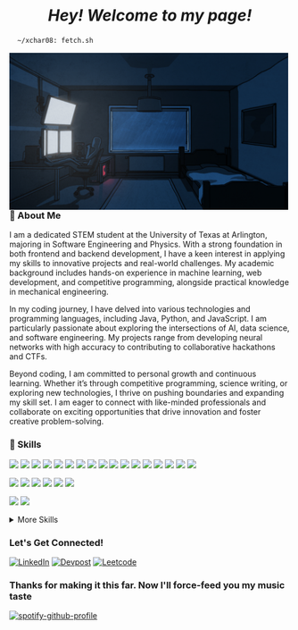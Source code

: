 <h1 align="center">
  <i> Hey! Welcome to my page!</i>
</h1>

```sh 
  ~/xchar08: fetch.sh 
```

<img src="gifs\lofi-room.gif" width="500px" img align="left"/>

```haskell
  xchar08@github 
  --------------------------
  os • gentoo linux 
  shell • alacritty
  dms • kde plasma

  learning • machine learning,
  reactjs, swift 
  hobbies • coding,
  calisthenics

  repos • 41
  commits • 2900+
  issues • 0

```
### 🤵 About Me 

I am a dedicated STEM student at the University of Texas at Arlington, majoring in Software Engineering and Physics. With a strong foundation in both frontend and backend development, I have a keen interest in applying my skills to innovative projects and real-world challenges. My academic background includes hands-on experience in machine learning, web development, and competitive programming, alongside practical knowledge in mechanical engineering.

In my coding journey, I have delved into various technologies and programming languages, including Java, Python, and JavaScript. I am particularly passionate about exploring the intersections of AI, data science, and software engineering. My projects range from developing neural networks with high accuracy to contributing to collaborative hackathons and CTFs.

Beyond coding, I am committed to personal growth and continuous learning. Whether it’s through competitive programming, science writing, or exploring new technologies, I thrive on pushing boundaries and expanding my skill set. I am eager to connect with like-minded professionals and collaborate on exciting opportunities that drive innovation and foster creative problem-solving.

### 💼 Skills

![](https://img.shields.io/badge/Code-C++-informational?style=flat&logo=Cpp&logoColor=white&color=23272a)
![](https://img.shields.io/badge/Code-C-informational?style=flat&logo=C&logoColor=white&color=23272a)
![](https://img.shields.io/badge/Code-Java-informational?style=flat&logo=Java&logoColor=white&color=23272a)
![](https://img.shields.io/badge/Code-bash-informational?style=flat&logo=bash&logoColor=white&color=23272a)
![](https://img.shields.io/badge/Code-Html-informational?style=flat&logo=Html&logoColor=white&color=23272a)
![](https://img.shields.io/badge/Code-MySQL-informational?style=flat&logo=MySQL&logoColor=white&color=23272a)
![](https://img.shields.io/badge/Code-MsSQL-informational?style=flat&logo=microsoftsqlserver&logoColor=white&color=23272a)
![](https://img.shields.io/badge/Code-Python-informational?style=flat&logo=Python&logoColor=white&color=23272a)
![](https://img.shields.io/badge/Code-JQL-informational?style=flat&logo=jquery&logoColor=white&color=23272a)
![](https://img.shields.io/badge/Code-Assembly-informational?style=flat&logo=amazonec2&logoColor=white&color=23272a)
![](https://img.shields.io/badge/Code-ReactNative-informational?style=flat&logo=react&logoColor=white&color=23272a)
![](https://img.shields.io/badge/Code-Javascript-informational?style=flat&logo=javascript&logoColor=white&color=23272a)
![](https://img.shields.io/badge/Code-Tensorflow-informational?style=flat&logo=tensorflowt&logoColor=white&color=23272a)
![](https://img.shields.io/badge/Code-Pandas-informational?style=flat&logo=pandas&logoColor=white&color=23272a)
![](https://img.shields.io/badge/Code-Pandas-informational?style=flat&logo=pandas&logoColor=white&color=23272a)
![](https://img.shields.io/badge/Code-Numpy-informational?style=flat&logo=numpy&logoColor=white&color=23272a)
![](https://img.shields.io/badge/Code-SymPy-informational?style=flat&logo=sympy&logoColor=white&color=23272a)

![](https://img.shields.io/badge/OS-Gentoo-informational?style=flat&logo=Gentoo&logoColor=white&color=23272a)
![](https://img.shields.io/badge/OS-Arch-informational?style=flat&logo=archlinux&logoColor=white&color=23272a)
![](https://img.shields.io/badge/OS-Ubuntu-informational?style=flat&logo=ubuntu&logoColor=white&color=23272a)
![](https://img.shields.io/badge/OS-Fedora-informational?style=flat&logo=fedora&logoColor=white&color=23272a)
![](https://img.shields.io/badge/OS-Linux-informational?style=flat&logo=Linux&logoColor=white&color=23272a)
![](https://img.shields.io/badge/OS-Windows-informational?style=flat&logo=Windows&logoColor=white&color=23272a)

![](https://img.shields.io/badge/Framework-VueJs-informational?style=flat&logo=vuedotjs&logoColor=white&color=23272a)
![](https://img.shields.io/badge/Framework-Hugo-informational?style=flat&logo=hugo&logoColor=white&color=23272a)

<details>
<summary>More Skills</summary>
<br>

![](https://img.shields.io/badge/Style-CSS-informational?style=flat&logo=css3&logoColor=white&color=23272a)

![](https://img.shields.io/badge/Tools-Docker-informational?style=flat&logo=docker&logoColor=white&color=23272a)
![](https://img.shields.io/badge/Tools-NodeJs-informational?style=flat&logo=nodedotjs&logoColor=white&color=23272a)
![](https://img.shields.io/badge/Tools-NPM-informational?style=flat&logo=npm&logoColor=white&color=23272a)
![](https://img.shields.io/badge/Tools-Jupyter-informational?style=flat&logo=jupyter&logoColor=white&color=23272a)
![](https://img.shields.io/badge/Tools-Illustrator-informational?style=flat&logo=Adobe-Illustrator&logoColor=white&color=23272a)
![](https://img.shields.io/badge/Tools-GitHub-informational?style=flat&logo=GitHub&logoColor=white&color=23272a)
![](https://img.shields.io/badge/Tools-GitLab-informational?style=flat&logo=GitLab&logoColor=white&color=23272a)
![](https://img.shields.io/badge/Tools-Jira-informational?style=flat&logo=Jira-Software&logoColor=white&color=23272a)
![](https://img.shields.io/badge/Tools-Office-informational?style=flat&logo=microsoftoffice&logoColor=white&color=23272a)
![](https://img.shields.io/badge/Tools-Xorg-informational?style=flat&logo=x.org&logoColor=white&color=23272a)

</details>

### Let's Get Connected!
<a href="https://www.linkedin.com/in/jeremiahpitts/" target="_blank">![LinkedIn](https://img.shields.io/badge/linkedin-%230077B5.svg?style=for-the-badge&logo=linkedin&logoColor=white)</a>
<a href="https://devpost.com/xchar08" target="_blank">![Devpost](https://img.shields.io/badge/devpost-%230077B5.svg?style=for-the-badge&logo=devpost&logoColor=white)</a>
<a href="https://leetcode.com/xchar08" target="_blank">![Leetcode](https://img.shields.io/badge/leetcode-%230077B5.svg?style=for-the-badge&logo=leetcode&logoColor=white)</a>
  <!--
  ![GitHub stats](https://github-readme-stats.vercel.app/api?username=itschoccy&bg_color=45,ffb347,b19cd9&show_icons=true&text_color=ffffff&title_color=ffffff&icon_color=ffffff)
  -->
  
 <!-- ### Stats :)
![GitHub streak stats](https://github-readme-streak-stats.herokuapp.com/?user=xchar08&theme=dark)
![Top Langs](https://github-readme-stats-git-masterrstaa-rickstaa.vercel.app/api/top-langs/?username=xchar08&langs_count=3)
-->


### Thanks for making it this far. Now I'll force-feed you my music taste
[![spotify-github-profile](https://spotify-github-profile.kittinanx.com/api/view?uid=31vgsricber7rv5zbrnymszoc6du&cover_image=true&theme=novatorem&show_offline=false&background_color=121212&interchange=false&bar_color=53b14f&bar_color_cover=false)](https://github.com/xchar08)

<h1></h1>
